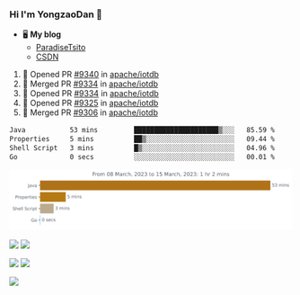### Hi I'm YongzaoDan 👋

+ 🖥 **My blog**
  + [ParadiseTsito](https://www.paradisetsito.love/)
  + [CSDN](https://blog.csdn.net/CRZbulabula?type=blog)

<!--START_SECTION:activity-->
1. 💪 Opened PR [#9340](https://github.com/apache/iotdb/pull/9340) in [apache/iotdb](https://github.com/apache/iotdb)
2. 🎉 Merged PR [#9334](https://github.com/apache/iotdb/pull/9334) in [apache/iotdb](https://github.com/apache/iotdb)
3. 💪 Opened PR [#9334](https://github.com/apache/iotdb/pull/9334) in [apache/iotdb](https://github.com/apache/iotdb)
4. 💪 Opened PR [#9325](https://github.com/apache/iotdb/pull/9325) in [apache/iotdb](https://github.com/apache/iotdb)
5. 🎉 Merged PR [#9306](https://github.com/apache/iotdb/pull/9306) in [apache/iotdb](https://github.com/apache/iotdb)
<!--END_SECTION:activity-->

<!--START_SECTION:waka-->

```text
Java           53 mins         █████████████████████▒░░░   85.59 %
Properties     5 mins          ██▒░░░░░░░░░░░░░░░░░░░░░░   09.44 %
Shell Script   3 mins          █▒░░░░░░░░░░░░░░░░░░░░░░░   04.96 %
Go             0 secs          ░░░░░░░░░░░░░░░░░░░░░░░░░   00.01 %
```

<!--END_SECTION:waka-->

<img
  src="https://github.com/CRZbulabula/CRZbulabula/blob/main/images/stat.svg"
  alt="Alternative Text"
/>

![](http://github-profile-summary-cards.vercel.app/api/cards/stats?username=crzbulabula&theme=github)
![](http://github-profile-summary-cards.vercel.app/api/cards/productive-time?username=crzbulabula&theme=github&utcOffset=+8)

![](http://github-profile-summary-cards.vercel.app/api/cards/repos-per-language?username=crzbulabula&theme=github)
![](http://github-profile-summary-cards.vercel.app/api/cards/most-commit-language?username=crzbulabula&theme=github)

![](https://github-profile-summary-cards.vercel.app/api/cards/profile-details?username=crzbulabula&theme=github)
